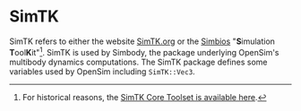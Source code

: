 # SimTK

SimTK refers to either the website [SimTK.org](https://simtk.org) or the [Simbios](http://simbios.stanford.edu/) "**S**imulation **T**ool**K**it"[^1]. SimTK is used by Simbody, the package underlying OpenSim's multibody dynamics computations. The SimTK package defines some variables used by OpenSim including `SimTK::Vec3`.

[^1]: For historical reasons, the [SimTK Core Toolset is available here](https://simtk.org/projects/simtkcore).